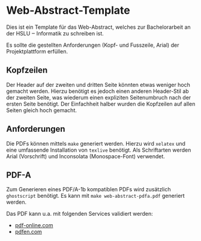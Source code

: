 # Web-Abstract-Template

Dies ist ein Template für das Web-Abstract, welches zur Bachelorarbeit an der HSLU ‒ Informatik zu schreiben ist.

Es sollte die gestellten Anforderungen (Kopf- und Fusszeile, Arial) der Projektplattform erfüllen.

## Kopfzeilen

Der Header auf der zweiten und dritten Seite könnten etwas weniger hoch gemacht werden. Hierzu benötigt es jedoch einen anderen Header-Stil ab der zweiten Seite, was wiederum einen expliziten Seitenumbruch nach der ersten Seite benötigt. Der Einfachheit halber wurden die Kopfzeilen auf allen Seiten gleich hoch gemacht.

## Anforderungen

Die PDFs können mittels `make` generiert werden. Hierzu wird `xelatex` und eine umfassende Installation von `texlive` benötigt. Als Schriftarten werden Arial (Vorschrift) und Inconsolata (Monospace-Font) verwendet.

## PDF-A

Zum Generieren eines PDF/A-1b kompatiblen PDFs wird zusätzlich `ghostscript` benötigt. Es kann mit `make web-abstract-pdfa.pdf` generiert werden.

Das PDF kann u.a. mit folgenden Services validiert werden:

- [pdf-online.com](https://www.pdf-online.com/osa/validate.aspx)
- [pdfen.com](https://www.pdfen.com/pdf-a-validator)
